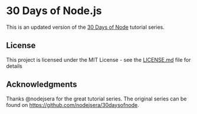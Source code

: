 # 30 Days of Node.js

This is an updated version of the [30 Days of Node](https://github.com/nodejsera/30daysofnode) tutorial series.

## License
This project is licensed under the MIT License - see the [LICENSE.md](https://github.com/nielslange/30-days-of-node-js/blob/master/LICENSE.md) file for details

## Acknowledgments
Thanks @nodejsera for the great tutorial series. The original series can be found on https://github.com/nodejsera/30daysofnode.
